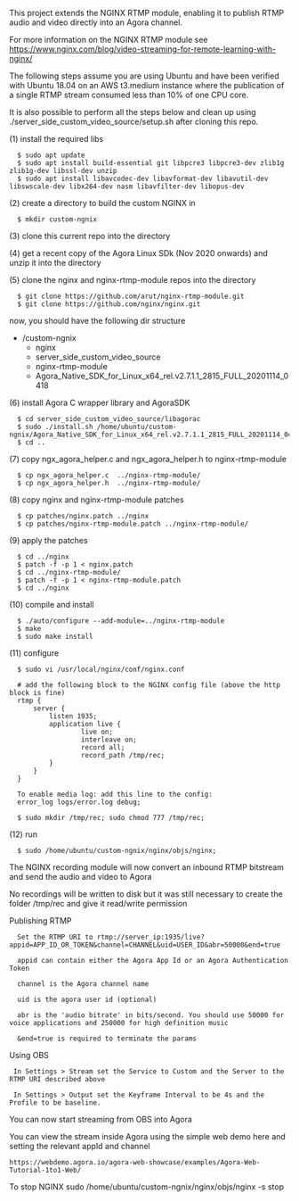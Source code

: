 This project extends the NGINX RTMP module, enabling it to publish RTMP audio and video directly into an Agora channel.

For more information on the NGINX RTMP module see 
      https://www.nginx.com/blog/video-streaming-for-remote-learning-with-nginx/

The following steps assume you are using Ubuntu and have been verified with Ubuntu 18.04 on an AWS t3.medium instance where the publication of a single RTMP stream consumed less than 10% of one CPU core. 

It is also possible to perform all the steps below and clean up using ./server_side_custom_video_source/setup.sh after cloning this repo. 

(1) install the required libs

      $ sudo apt update
      $ sudo apt install build-essential git libpcre3 libpcre3-dev zlib1g zlib1g-dev libssl-dev unzip
      $ sudo apt install libavcodec-dev libavformat-dev libavutil-dev libswscale-dev libx264-dev nasm libavfilter-dev libopus-dev

(2) create a directory to build the custom NGINX in

      $ mkdir custom-ngnix

(3) clone this current repo into the directory

(4) get a recent copy of the Agora Linux SDk (Nov 2020 onwards) and unzip it into the directory

(5) clone the nginx and nginx-rtmp-module repos into the directory

      $ git clone https://github.com/arut/nginx-rtmp-module.git
      $ git clone https://github.com/nginx/nginx.git 

   now, you should have the following dir structure
   + /custom-ngnix
      + nginx
      + server_side_custom_video_source
      + nginx-rtmp-module
      + Agora_Native_SDK_for_Linux_x64_rel.v2.7.1.1_2815_FULL_20201114_0418

(6) install Agora C wrapper library and AgoraSDK

      $ cd server_side_custom_video_source/libagorac
      $ sudo ./install.sh /home/ubuntu/custom-ngnix/Agora_Native_SDK_for_Linux_x64_rel.v2.7.1.1_2815_FULL_20201114_0418
      $ cd ..

(7) copy ngx_agora_helper.c and  ngx_agora_helper.h to nginx-rtmp-module

      $ cp ngx_agora_helper.c  ../nginx-rtmp-module/
      $ cp ngx_agora_helper.h  ../nginx-rtmp-module/
   
(8) copy nginx and nginx-rtmp-module patches

      $ cp patches/nginx.patch ../nginx
      $ cp patches/nginx-rtmp-module.patch ../nginx-rtmp-module/

(9) apply the patches 

      $ cd ../nginx
      $ patch -f -p 1 < nginx.patch
      $ cd ../nginx-rtmp-module/
      $ patch -f -p 1 < nginx-rtmp-module.patch
      $ cd ../nginx

(10) compile and install

      $ ./auto/configure --add-module=../nginx-rtmp-module 
      $ make 
      $ sudo make install
   
(11) configure

      $ sudo vi /usr/local/nginx/conf/nginx.conf
      
      # add the following block to the NGINX config file (above the http block is fine)
      rtmp {
          server {
              listen 1935;
              application live {
                      live on;
                      interleave on;
                      record all;
                      record_path /tmp/rec;
              }
          }
      }

      To enable media log: add this line to the config:
      error_log logs/error.log debug;
      
      $ sudo mkdir /tmp/rec; sudo chmod 777 /tmp/rec;
   
(12) run

      $ sudo /home/ubuntu/custom-ngnix/nginx/objs/nginx;  

The NGINX recording module will now convert an inbound RTMP bitstream and send the audio and video to Agora

No recordings will be written to disk but it was still necessary to create the folder /tmp/rec and give it read/write permission

Publishing RTMP

      Set the RTMP URI to rtmp://server_ip:1935/live?appid=APP_ID_OR_TOKEN&channel=CHANNEL&uid=USER_ID&abr=50000&end=true
      
      appid can contain either the Agora App Id or an Agora Authentication Token
      
      channel is the Agora channel name

      uid is the agora user id (optional)
      
      abr is the 'audio bitrate' in bits/second. You should use 50000 for voice applications and 250000 for high definition music
      
      &end=true is required to terminate the params

Using OBS

     In Settings > Stream set the Service to Custom and the Server to the RTMP URI described above
     
     In Settings > Output set the Keyframe Interval to be 4s and the Profile to be baseline.
     

You can now start streaming from OBS into Agora

You can view the stream inside Agora using the simple web demo here and setting the relevant appId and channel

	https://webdemo.agora.io/agora-web-showcase/examples/Agora-Web-Tutorial-1to1-Web/

To stop NGINX 
     sudo /home/ubuntu/custom-ngnix/nginx/objs/nginx -s stop


